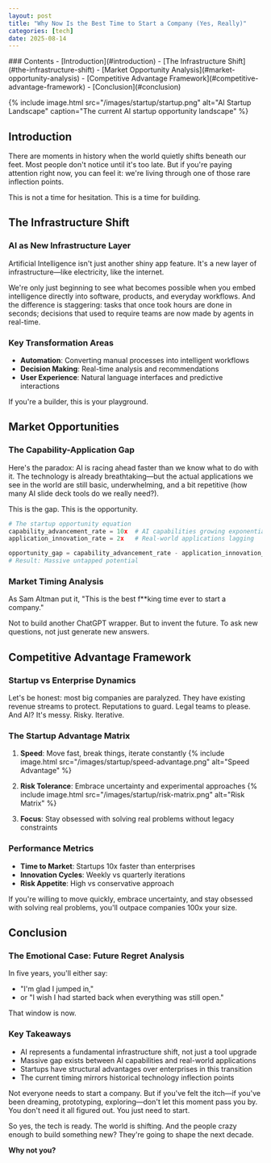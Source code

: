 ```yaml
---
layout: post
title: "Why Now Is the Best Time to Start a Company (Yes, Really)"
categories: [tech]
date: 2025-08-14
---
```


<div class="table-of-contents" markdown="1">
### Contents
- [Introduction](#introduction)
- [The Infrastructure Shift](#the-infrastructure-shift)
- [Market Opportunity Analysis](#market-opportunity-analysis)
- [Competitive Advantage Framework](#competitive-advantage-framework)
- [Conclusion](#conclusion)
</div>

<!-- Hero image - replace with your main post image -->
{% include image.html src="/images/startup/startup.png" alt="AI Startup Landscape" caption="The current AI startup opportunity landscape" %}

## Introduction

There are moments in history when the world quietly shifts beneath our feet. Most people don't notice until it's too late. But if you're paying attention right now, you can feel it: we're living through one of those rare inflection points.

This is not a time for hesitation. This is a time for building.

## The Infrastructure Shift

### AI as New Infrastructure Layer
Artificial Intelligence isn't just another shiny app feature. It's a new layer of infrastructure—like electricity, like the internet.

We're only just beginning to see what becomes possible when you embed intelligence directly into software, products, and everyday workflows. And the difference is staggering: tasks that once took hours are done in seconds; decisions that used to require teams are now made by agents in real-time.

### Key Transformation Areas
- **Automation**: Converting manual processes into intelligent workflows
- **Decision Making**: Real-time analysis and recommendations
- **User Experience**: Natural language interfaces and predictive interactions

If you're a builder, this is your playground.

## Market Opportunities

### The Capability-Application Gap
Here's the paradox: AI is racing ahead faster than we know what to do with it. The technology is already breathtaking—but the actual applications we see in the world are still basic, underwhelming, and a bit repetitive (how many AI slide deck tools do we really need?).

This is the gap. This is the opportunity.

```python
# The startup opportunity equation
capability_advancement_rate = 10x  # AI capabilities growing exponentially
application_innovation_rate = 2x   # Real-world applications lagging

opportunity_gap = capability_advancement_rate - application_innovation_rate
# Result: Massive untapped potential
```

### Market Timing Analysis
As Sam Altman put it, "This is the best f**king time ever to start a company."

Not to build another ChatGPT wrapper. But to invent the future. To ask new questions, not just generate new answers.

## Competitive Advantage Framework

### Startup vs Enterprise Dynamics
Let's be honest: most big companies are paralyzed. They have existing revenue streams to protect. Reputations to guard. Legal teams to please. And AI? It's messy. Risky. Iterative.

### The Startup Advantage Matrix
1. **Speed**: Move fast, break things, iterate constantly
   {% include image.html src="/images/startup/speed-advantage.png" alt="Speed Advantage" %}

2. **Risk Tolerance**: Embrace uncertainty and experimental approaches
   {% include image.html src="/images/startup/risk-matrix.png" alt="Risk Matrix" %}

3. **Focus**: Stay obsessed with solving real problems without legacy constraints

### Performance Metrics
- **Time to Market**: Startups 10x faster than enterprises
- **Innovation Cycles**: Weekly vs quarterly iterations  
- **Risk Appetite**: High vs conservative approach

If you're willing to move quickly, embrace uncertainty, and stay obsessed with solving real problems, you'll outpace companies 100x your size.

## Conclusion

### The Emotional Case: Future Regret Analysis
In five years, you'll either say:
- "I'm glad I jumped in,"
- or "I wish I had started back when everything was still open."

That window is now.

### Key Takeaways
- AI represents a fundamental infrastructure shift, not just a tool upgrade
- Massive gap exists between AI capabilities and real-world applications
- Startups have structural advantages over enterprises in this transition
- The current timing mirrors historical technology inflection points

Not everyone needs to start a company. But if you've felt the itch—if you've been dreaming, prototyping, exploring—don't let this moment pass you by. You don't need it all figured out. You just need to start.

So yes, the tech is ready. The world is shifting. And the people crazy enough to build something new? They're going to shape the next decade.

**Why not you?**




